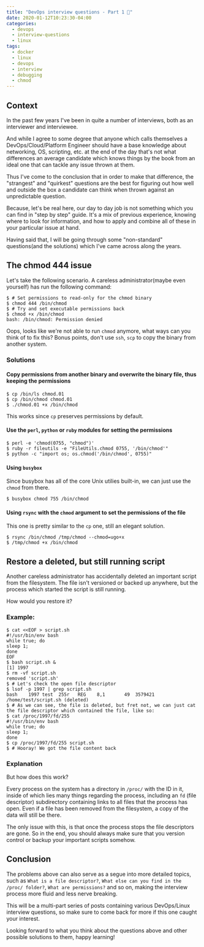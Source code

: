 ```yaml
---
title: "DevOps interview questions - Part 1 📔"
date: 2020-01-12T10:23:30-04:00
categories:
  - devops
  - interview-questions
  - linux
tags:
  - docker
  - linux
  - devops
  - interview
  - debugging
  - chmod
---
```


## Context

In the past few years I've been in quite a number of interviews, both as an interviewer and interviewee. 

And while I agree to some degree that anyone which calls themselves a DevOps/Cloud/Platform Engineer should have a base knowledge about networking, OS, scripting, etc. at the end of the day that's not what differences an average candidate which knows things by the book from an ideal one that can tackle any issue thrown at them.

Thus I've come to the conclusion that in order to make that difference, the "strangest" and "quirkest" questions are the best for figuring out how well and outside the box a candidate can think when thrown against an unpredictable question. 

Because, let's be real here, our day to day job is not something which you can find in "step by step" guide. It's a mix of previous experience, knowing where to look for information, and how to apply and combine all of these in your particular issue at hand.

Having said that, I will be going through some "non-standard" questions(and the solutions) which I've came across along the years.

## The chmod 444 issue

Let's take the following scenario. A careless administrator(maybe even yourself) has run the following command:

```console
$ # Set permissions to read-only for the chmod binary
$ chmod 444 /bin/chmod
$ # Try and set executable permissions back
$ chmod +x /bin/chmod
bash: /bin/chmod: Permission denied
```

Oops, looks like we're not able to run `chmod` anymore, what ways can you think of to fix this? Bonus points, don't use `ssh`, `scp` to copy the binary from another system.

### Solutions

#### Copy permissions from another binary and overwrite the binary file, thus keeping the permissions

```console
$ cp /bin/ls chmod.01
$ cp /bin/chmod chmod.01
$ ./chmod.01 +x /bin/chmod
```

This works since `cp` preserves permissions by default.

#### Use the `perl`, `python` or `ruby` modules for setting the permissions

```console
$ perl -e 'chmod(0755, "chmod")'
$ ruby -r fileutils -e "FileUtils.chmod 0755, '/bin/chmod'"
$ python -c "import os; os.chmod('/bin/chmod', 0755)"
```

#### Using `busybox`

Since busybox has all of the core Unix utilies built-in, we can just use the `chmod` from there.

```console
$ busybox chmod 755 /bin/chmod 
```

#### Using `rsync` with the `chmod` argument to set the permissions of the file

This one is pretty similar to the `cp` one, still an elegant solution.

```console
$ rsync /bin/chmod /tmp/chmod --chmod=ugo+x
$ /tmp/chmod +x /bin/chmod
```

## Restore a deleted, but still running script

Another careless administrator has accidentally deleted an important script from the filesystem. The file isn't versioned or backed up anywhere, but the process which started the script is still running.

How would you restore it?

### Example:

```console
$ cat <<EOF > script.sh
#!/usr/bin/env bash
while true; do
sleep 1;
done
EOF
$ bash script.sh &
[1] 1997
$ rm -vf script.sh
removed 'script.sh'
$ # Let's check the open file descriptor
$ lsof -p 1997 | grep script.sh
bash    1997 test  255r   REG    8,1       49  3579421 /home/test/script.sh (deleted)
$ # As we can see, the file is deleted, but fret not, we can just cat the file descriptor which contained the file, like so:
$ cat /proc/1997/fd/255 
#!/usr/bin/env bash
while true; do
sleep 1;
done
$ cp /proc/1997/fd/255 script.sh
$ # Hooray! We got the file content back
```

### Explanation

But how does this work?

Every process on the system has a directory in `/proc/` with the ID in it, inside of which lies many things regarding the process, including an `fd` (file descriptor) subdirectory containing links to all files that the process has open. Even if a file has been removed from the filesystem, a copy of the data will still be there.

The only issue with this, is that once the process stops the file descriptors are gone. So in the end, you should always make sure that you version control or backup your important scripts somehow.

## Conclusion

The problems above can also serve as a segue into more detailed topics, such as `What is a file descriptor?`, `What else can you find in the /proc/ folder?`, `What are permissions?` and so on, making the interview process more fluid and less nerve breaking.

This will be a multi-part series of posts containing various DevOps/Linux interview questions, so make sure to come back for more if this one caught your interest.

Looking forward to what you think about the questions above and other possible solutions to them, happy learning!
